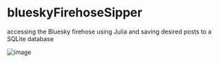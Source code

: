 # blueskyFirehoseSipper
accessing the Bluesky firehose using Julia and saving desired posts to a SQLite database

![image](https://github.com/user-attachments/assets/caa51b69-ac0d-49d9-b91d-672025a402b1)

